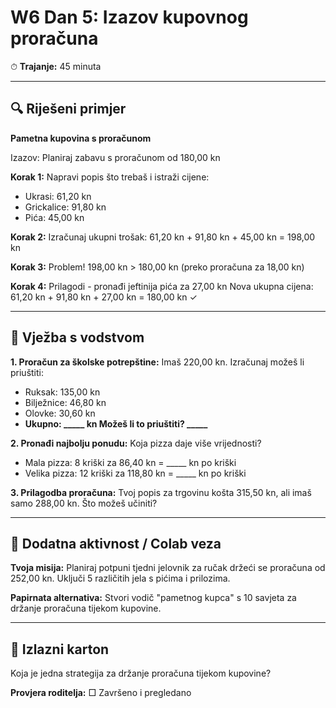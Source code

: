 # W6 Dan 5: Izazov kupovnog proračuna

⏱ **Trajanje:** 45 minuta

---

## 🔍 Riješeni primjer

**Pametna kupovina s proračunom**

Izazov: Planiraj zabavu s proračunom od 180,00 kn

**Korak 1:** Napravi popis što trebaš i istraži cijene:
- Ukrasi: 61,20 kn
- Grickalice: 91,80 kn
- Pića: 45,00 kn

**Korak 2:** Izračunaj ukupni trošak:
61,20 kn + 91,80 kn + 45,00 kn = 198,00 kn

**Korak 3:** Problem! 198,00 kn > 180,00 kn (preko proračuna za 18,00 kn)

**Korak 4:** Prilagodi - pronađi jeftinija pića za 27,00 kn
Nova ukupna cijena: 61,20 kn + 91,80 kn + 27,00 kn = 180,00 kn ✓

---

## 📝 Vježba s vodstvom

**1. Proračun za školske potrepštine:** Imaš 220,00 kn. Izračunaj možeš li priuštiti:
   - Ruksak: 135,00 kn
   - Bilježnice: 46,80 kn
   - Olovke: 30,60 kn
   - **Ukupno: _____ kn Možeš li to priuštiti? _____**

**2. Pronađi najbolju ponudu:** Koja pizza daje više vrijednosti?
   - Mala pizza: 8 kriški za 86,40 kn = _____ kn po kriški
   - Velika pizza: 12 kriški za 118,80 kn = _____ kn po kriški

**3. Prilagodba proračuna:** Tvoj popis za trgovinu košta 315,50 kn, ali imaš samo 288,00 kn. Što možeš učiniti?

---

## 🚀 Dodatna aktivnost / Colab veza

**Tvoja misija:** Planiraj potpuni tjedni jelovnik za ručak držeći se proračuna od 252,00 kn. Uključi 5 različitih jela s pićima i prilozima.

**Papirnata alternativa:** Stvori vodič "pametnog kupca" s 10 savjeta za držanje proračuna tijekom kupovine.

---

## 🎯 Izlazni karton

Koja je jedna strategija za držanje proračuna tijekom kupovine?

**Provjera roditelja:** □ Završeno i pregledano